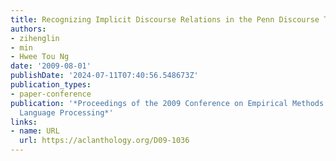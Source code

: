 ```yaml
---
title: Recognizing Implicit Discourse Relations in the Penn Discourse Treebank
authors:
- zihenglin
- min
- Hwee Tou Ng
date: '2009-08-01'
publishDate: '2024-07-11T07:40:56.548673Z'
publication_types:
- paper-conference
publication: '*Proceedings of the 2009 Conference on Empirical Methods in Natural
  Language Processing*'
links:
- name: URL
  url: https://aclanthology.org/D09-1036
---
```

